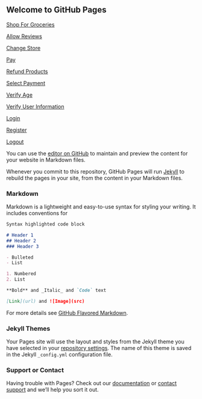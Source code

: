 ## Welcome to GitHub Pages

[Shop For Groceries](Shop-For-Groceries.html)

[Allow Reviews](Allow-Reviews.html)

[Change Store](Change-Store.html)

[Pay](Pay.html)

[Refund Products](Refund-Products.html)

[Select Payment](Select-Payment.html)

[Verify Age](Verify-Age.html)

[Verify User Information](Verify-User-Information.html)

[Login](Login.html)

[Register](Register.html)

[Logout](Logout.html)

You can use the [editor on GitHub](https://github.com/flamevellguard/grocery/edit/gh-pages/index.md) to maintain and preview the content for your website in Markdown files.

Whenever you commit to this repository, GitHub Pages will run [Jekyll](https://jekyllrb.com/) to rebuild the pages in your site, from the content in your Markdown files.

### Markdown

Markdown is a lightweight and easy-to-use syntax for styling your writing. It includes conventions for

```markdown
Syntax highlighted code block

# Header 1
## Header 2
### Header 3

- Bulleted
- List

1. Numbered
2. List

**Bold** and _Italic_ and `Code` text

[Link](url) and ![Image](src)
```

For more details see [GitHub Flavored Markdown](https://guides.github.com/features/mastering-markdown/).

### Jekyll Themes

Your Pages site will use the layout and styles from the Jekyll theme you have selected in your [repository settings](https://github.com/flamevellguard/grocery/settings). The name of this theme is saved in the Jekyll `_config.yml` configuration file.

### Support or Contact

Having trouble with Pages? Check out our [documentation](https://docs.github.com/categories/github-pages-basics/) or [contact support](https://support.github.com/contact) and we’ll help you sort it out.
